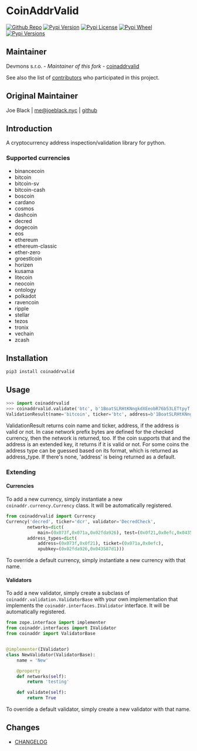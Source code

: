 # CoinAddrValid
[![Github Repo](https://img.shields.io/badge/contributions-welcome-brightgreen.svg?style=flat)](https://github.com/nobitex/coinaddrvalid) [![Pypi Version](https://img.shields.io/pypi/v/coinaddrvalid.svg)](https://pypi.python.org/pypi/coinaddrvalid) [![Pypi License](https://img.shields.io/pypi/l/coinaddrvalid.svg)](https://pypi.python.org/pypi/coinaddrvalid) [![Pypi Wheel](https://img.shields.io/pypi/wheel/coinaddrvalid.svg)](https://pypi.python.org/pypi/coinaddrvalid) [![Pypi Versions](https://img.shields.io/pypi/pyversions/coinaddrng.svg)](https://pypi.python.org/pypi/coinaddrvalid)


## Maintainer
Devmons s.r.o. - *Maintainer of this fork* - [coinaddrvalid](https://github.com/nobitex/coinaddrvalid)

See also the list of [contributors](https://github.com/nobitex/coinaddrvalid/contributors) who participated in this project.

## Original Maintainer
Joe Black | <me@joeblack.nyc> | [github](https://github.com/joeblackwaslike)


## Introduction
A cryptocurrency address inspection/validation library for python.

### Supported currencies
* binancecoin
* bitcoin
* bitcoin-sv
* bitcoin-cash
* boscoin
* cardano
* cosmos
* dashcoin
* decred
* dogecoin
* eos
* ethereum
* ethereum-classic
* ether-zero
* groestlcoin
* horizen
* kusama
* litecoin
* neocoin
* ontology
* polkadot
* ravencoin
* ripple
* stellar
* tezos
* tronix
* vechain
* zcash

## Installation
```shell
pip3 install coinaddrvalid
```

## Usage
```python
>>> import coinaddrvalid
>>> coinaddrvalid.validate('btc', b'1BoatSLRHtKNngkdXEeobR76b53LETtpyT')
ValidationResult(name='bitcoin', ticker='btc', address=b'1BoatSLRHtKNngkdXEeobR76b53LETtpyT', valid=True, network='main', is_extended=False, address_type='address')
```

ValidationResult returns coin name and ticker, address, if the address is valid or not. In case network prefix bytes are defined for the checked currency, then the network
is returned, too. If the coin supports that and the address is an extended key, it returns if it is valid or not.  For some coins the address type can be guessed based on its
format, which is returned as address_type. If there's none, 'address' is being returned as a default.

### Extending
#### Currencies
To add a new currency, simply instantiate a new `coinaddr.currency.Currency` class.  It will be automatically registered.
```python
from coinaddrvalid import Currency
Currency('decred', ticker='dcr', validator='DecredCheck',
        networks=dict(
            main=(0x073f,0x071a,0x02fda926), test=(0x0f21,0x0efc,0x043587d1)),
        address_types=dict(
            address=(0x073f,0x0f21), ticket=(0x071a,0x0efc),
            xpubkey=(0x02fda926,0x043587d1)))
```

To override a default currency, simply instantiate a new currency with that name.


#### Validators
To add a new validator, simply create a subclass of `coinaddr.validation.ValidatorBase` with your own implementation that implements the `coinaddr.interfaces.IValidator` interface.  It will be automatically registered.
```python
from zope.interface import implementer
from coinaddr.interfaces import IValidator
from coinaddr import ValidatorBase


@implementer(IValidator)
class NewValidator(ValidatorBase):
    name = 'New'

    @property
    def networks(self):
        return 'testing'

    def validate(self):
        return True
```

To override a default validator, simply create a new validator with that name.


## Changes
* [CHANGELOG](CHANGELOG.md)
